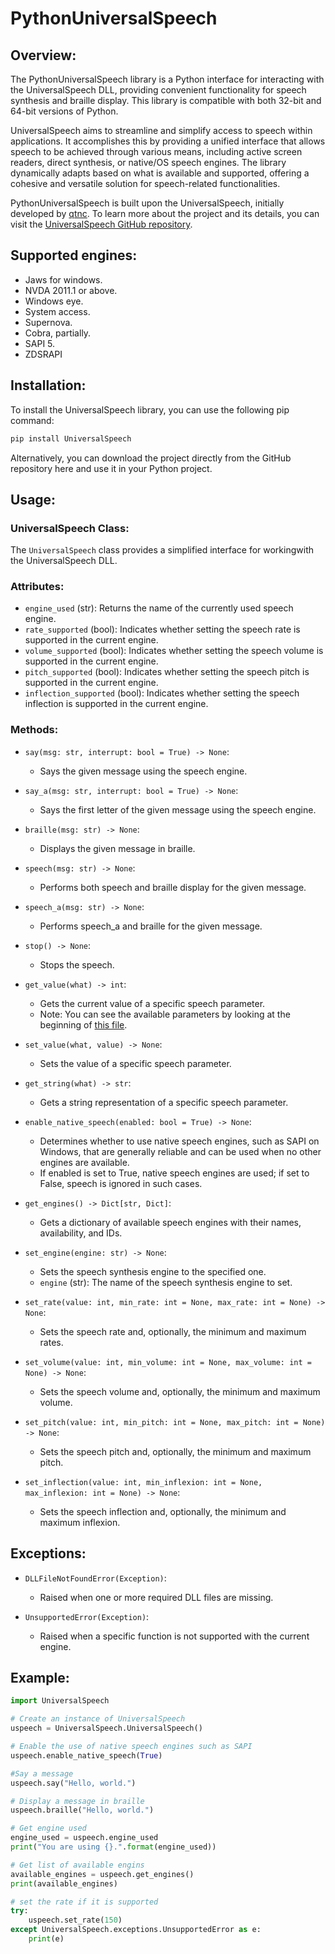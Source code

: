 # PythonUniversalSpeech

## Overview:

The PythonUniversalSpeech library is a Python interface for interacting with the UniversalSpeech DLL, providing convenient functionality for speech synthesis and braille display. This library is compatible with both 32-bit and 64-bit versions of Python.

UniversalSpeech aims to streamline and simplify access to speech within applications. It accomplishes this by providing a unified interface that allows speech to be achieved through various means, including active screen readers, direct synthesis, or native/OS speech engines. The library dynamically adapts based on what is available and supported, offering a cohesive and versatile solution for speech-related functionalities.

PythonUniversalSpeech is built upon the UniversalSpeech, initially developed by [qtnc](https://github.com/qtnc). To learn more about the project and its details, you can visit the [UniversalSpeech GitHub repository](https://github.com/qtnc/UniversalSpeech).

## Supported engines:

- Jaws for windows.
- NVDA 2011.1 or above.
- Windows eye.
- System access.
- Supernova.
- Cobra, partially.
- SAPI 5.
- ZDSRAPI

## Installation:

To install the UniversalSpeech library, you can use the following pip command:

```bash
pip install UniversalSpeech
```

Alternatively, you can download the project directly from the GitHub repository here and use it in your Python project.

## Usage:

### UniversalSpeech Class:

The `UniversalSpeech` class provides a simplified interface for workingwith the UniversalSpeech DLL.

### Attributes:

- `engine_used` (str): Returns the name of the currently used speech engine.
- `rate_supported` (bool): Indicates whether setting the speech rate is supported in the current engine.
- `volume_supported` (bool): Indicates whether setting the speech volume is supported in the current engine.
- `pitch_supported` (bool): Indicates whether setting the speech pitch is supported in the current engine.
- `inflection_supported` (bool): Indicates whether setting the speech inflection is supported in the current engine.

### Methods:

- `say(msg: str, interrupt: bool = True) -> None`: 
  - Says the given message using the speech engine.

- `say_a(msg: str, interrupt: bool = True) -> None`: 
  - Says the first letter of the given message using the speech engine.

- `braille(msg: str) -> None`: 
  - Displays the given message in braille.

- `speech(msg: str) -> None`: 
  - Performs both speech and braille display for the given message.

- `speech_a(msg: str) -> None`: 
  - Performs  speech_a and braille  for the given message.

- `stop() -> None`: 
  - Stops the speech.

- `get_value(what) -> int`: 
  - Gets the current value of a specific speech parameter.
  - Note: You can see the available parameters by looking at the beginning of [this file](https://github.com/MahmoudAtef999/PythonUniversalSpeech/blob/main/UniversalSpeech/__init__.py).

- `set_value(what, value) -> None`: 
  - Sets the value of a specific speech parameter.

- `get_string(what) -> str`: 
  - Gets a string representation of a specific speech parameter.

- `enable_native_speech(enabled: bool = True) -> None`: 
  - Determines whether to use native speech engines, such as SAPI on Windows, that are generally reliable and can be used when no other engines are available. 
  - If enabled is set to True, native speech engines are used; if set to False, speech is ignored in such cases.

- `get_engines() -> Dict[str, Dict]`: 
  - Gets a dictionary of available speech engines with their names, availability, and IDs.

- `set_engine(engine: str) -> None`:
  - Sets the speech synthesis engine to the specified one.
  - `engine` (str): The name of the speech synthesis engine to set.

- `set_rate(value: int, min_rate: int = None, max_rate: int = None) -> None`: 
  - Sets the speech rate and, optionally, the minimum and maximum rates.

- `set_volume(value: int, min_volume: int = None, max_volume: int = None) -> None`: 
  - Sets the speech volume and, optionally, the minimum and maximum volume.

- `set_pitch(value: int, min_pitch: int = None, max_pitch: int = None) -> None`: 
  - Sets the speech pitch and, optionally, the minimum and maximum pitch.

- `set_inflection(value: int, min_inflexion: int = None, max_inflexion: int = None) -> None`: 
  - Sets the speech inflection and, optionally, the minimum and maximum inflexion.

## Exceptions:

- `DLLFileNotFoundError(Exception)`: 
  - Raised when one or more required DLL files are missing.

- `UnsupportedError(Exception)`: 
  - Raised when a specific function is not supported with the current engine.

## Example:

```python
import UniversalSpeech

# Create an instance of UniversalSpeech
uspeech = UniversalSpeech.UniversalSpeech()

# Enable the use of native speech engines such as SAPI 
uspeech.enable_native_speech(True)

#Say a message
uspeech.say("Hello, world.")

# Display a message in braille
uspeech.braille("Hello, world.")

# Get engine used
engine_used = uspeech.engine_used
print("You are using {}.".format(engine_used))

# Get list of available engins
available_engines = uspeech.get_engines()
print(available_engines)

# set the rate if it is supported
try:
    uspeech.set_rate(150)
except UniversalSpeech.exceptions.UnsupportedError as e:
    print(e)
```
